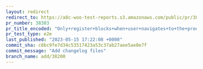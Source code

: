 ```yaml
---
layout: redirect
redirect_to: https://a8c-woo-test-reports.s3.amazonaws.com/public/pr/38303/e2e/index.html
pr_number: 38303
pr_title_encoded: "Only+register+blocks+when+user+navigates+to+the+product+edit+page"
pr_test_type: e2e
last_published: "2023-05-15 17:22:08 +0000"
commit_sha: c8bc9fe7d34c53517423a53c37ab27aee5ae0e7f
commit_message: "Add changelog files"
branch_name: add/38200
---
```

